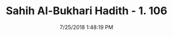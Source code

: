 ---
title        : "Sahih Al-Bukhari Hadith - 1. 106"
date         : 7/25/2018 1:48:19 PM
draft        : false
type         : "hadith"
layout       : "hadith"
BookCode     : "SHB"
VolumeNumber : "1"
HadithNumber : "106"
categories  :  ["Knowledge-Telling a lie against the Prophet"]
tags  :  ["Ali"]
---